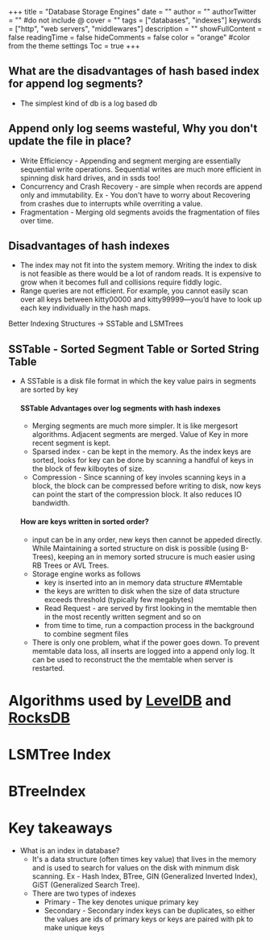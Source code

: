 +++
title = "Database Storage Engines"
date = ""
author = ""
authorTwitter = "" #do not include @
cover = ""
tags = ["databases", "indexes"]
keywords = ["http", "web servers", "middlewares"]
description = ""
showFullContent = false
readingTime = false
hideComments = false
color = "orange" #color from the theme settings
Toc = true
+++


## What are the disadvantages of hash based index for append log segments?
* The simplest kind of db is a log based db

## Append only log seems wasteful, Why you don't update the file in place?
* Write Efficiency - Appending and segment merging are essentially sequential write operations. Sequential writes are much more efficient in spinning disk hard drives, and in ssds too!
* Concurrency and Crash Recovery - are simple when records are append only and immutability. Ex - You don't have to worry about Recovering from crashes due to interrupts while overriting a value.
* Fragmentation - Merging old segments avoids the fragmentation of files over time.

## Disadvantages of hash indexes
* The index may not fit into the system memory. Writing the index to disk is not feasible as there would be a lot of random reads. It is expensive to grow when it becomes full and collisions require fiddly logic.
* Range queries are not efficient. For example, you cannot easily scan over all keys between kitty00000 and kitty99999—you’d have to look up each key individually in the hash maps. 


Better Indexing Structures -> SSTable and LSMTrees

## SSTable - Sorted Segment Table or Sorted String Table
* A SSTable is a disk file format in which the key value pairs in segments are sorted by key

  #### SSTable Advantages over log segments with hash indexes
  * Merging segments are much more simpler. It is like mergesort algorithms. Adjacent segments are merged. Value of Key in more recent segment is kept.
  * Sparsed index - can be kept in the memory. As the index keys are sorted, looks for key can be done by scanning a handful of keys in the block of few kilboytes of size.
  * Compression - Since scanning of key involes scanning keys in a block, the block can be compressed before writing to disk, now keys can point the start of the compression block. It also reduces IO bandwidth.
    
  #### How are keys written in sorted order?
  * input can be in any order, new keys then cannot be appeded directly. While Maintaining a sorted structure on disk is possible (using B-Trees), keeping an in memory sorted strucure is much easier using RB Trees or AVL Trees.
  * Storage engine works as follows
    * key is inserted into an in memory data structure #Memtable
    * the keys are written to disk when the size of data structure exceeds threshold (typically few megabytes)
    * Read Request - are served by first looking in the memtable then in the most recently written segment and so on
    * from time to time, run a compaction process in the background to combine segment files
  * There is only one problem, what if the power goes down. To prevent memtable data loss, all inserts are logged into a append only log. It can be used to reconstruct the the memtable when server is restarted.

# Algorithms used by [LevelDB](https://github.com/google/leveldb) and [RocksDB](https://github.com/facebook/rocksdb)

# LSMTree Index
# BTreeIndex


# Key takeaways
* What is an index in database?
  * It's a data structure (often times key value) that lives in the memory and is used to search for values on the disk with minmum disk scanning. Ex - Hash Index, BTree, GIN (Generalized Inverted Index), GiST (Generalized Search Tree).
  * There are two types of indexes
    * Primary   - The key denotes unique primary key
    * Secondary - Secondary index keys can be duplicates, so either the values are ids of primary keys or keys are paired with pk to make unique keys


